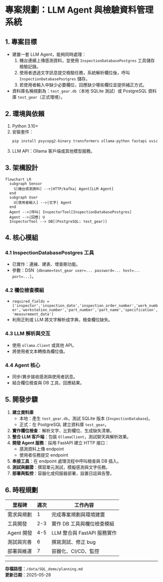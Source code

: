 # 專案規劃：LLM Agent 與檢驗資料管理系統

## 1. 專案目標
- 建置一套 LLM Agent，能夠同時處理：
  1. 機台連續上傳感測資料，並使用 `InspectionDatabasePostgres` 工具儲存檢驗記錄。
  2. 使用者透過文字訊息提交檢驗任務，系統解析欄位後，呼叫 `InspectionDatabasePostgres` 儲存。
  3. 若使用者輸入中缺少必要欄位，回應缺少哪些欄位並提供補正方式。
- 資料庫名稱規劃為：`test_gear.db`（本地 SQLite 測試）或 PostgreSQL 資料庫 `test_gear`（正式環境）。

## 2. 環境與依賴
1. Python 3.10+
2. 安裝套件：
   ```bash
   pip install psycopg2-binary transformers ollama-python fastapi uvicorn
   ```
3. LLM API：Ollama 客戶端或其他模型服務。

## 3. 架構設計
```mermaid
flowchart LR
  subgraph Sensor
    S[機台感測資料] -->|HTTP/kafka| Agent[LLM Agent]
  end
  subgraph User
    U[使用者輸入] -->|文字| Agent
  end
  Agent -->|呼叫| InspectorTool[InspectionDatabasePostgres]
  Agent -->|回應| U
  InspectorTool --> DB[(PostgreSQL: test_gear)]
```  

## 4. 核心模組

### 4.1 InspectionDatabasePostgres 工具
- 已實作：連線、建表、增查刪功能。
- 參數：DSN（`dbname=test_gear user=... password=... host=... port=...`）。

### 4.2 欄位檢查模組
- `required_fields = ['inspector','inspection_date','inspection_order_number','work_number','workstation_number','part_number','part_name','specification','measurement_data']`
- 利用正則或 LLM 將文字解析成字典，檢查欄位缺失。

### 4.3 LLM 解析與交互
- 使用 `ollama.Client` 或其他 API。
- 將使用者文本轉換為欄位值。

### 4.4 Agent 核心
- 同步/異步接收感測與使用者訊息。
- 結合欄位檢查與 DB 工具，回應結果。

## 5. 開發步驟
1. **建立資料庫**
   - 本地：產生 `test_gear.db`，測試 SQLite 版本 (`InspectionDatabase`)。
   - 正式：在 PostgreSQL 建立資料庫 `test_gear`。
2. **實作欄位檢查**：解析文字、比對欄位、生成缺失清單。
3. **整合 LLM 客戶端**：包裝 `OllamaClient`，測試聊天與解析效果。
4. **開發 Agent 服務**：採用 FastAPI 建立 HTTP 接口：
   - 感測資料上傳 endpoint
   - 使用者任務提交 endpoint
5. **串接工具**：在 endpoint 處理流程中呼叫檢查與 DB 插入。
6. **測試與驗證**：撰寫單元測試，模擬感測與文字任務。
7. **部署與監控**：容器化或伺服器部署，設置日誌與告警。

## 6. 時程規劃
| 里程碑        | 週次 | 工作內容                                     |
|---------------|------|----------------------------------------------|
| 需求與規劃    | 1    | 完成專案規劃與環境建置                       |
| 工具開發      | 2-3  | 實作 DB 工具與欄位檢查模組                   |
| Agent 開發    | 4-5  | LLM 整合與 FastAPI 服務實作                 |
| 測試與完善    | 6    | 撰寫測試、修正 bug                          |
| 部署與維運    | 7    | 容器化、CI/CD、監控                         |

---

**存檔路徑**：`/data/SQL_demo/planning.md`  
**更新日期**：2025-05-28
